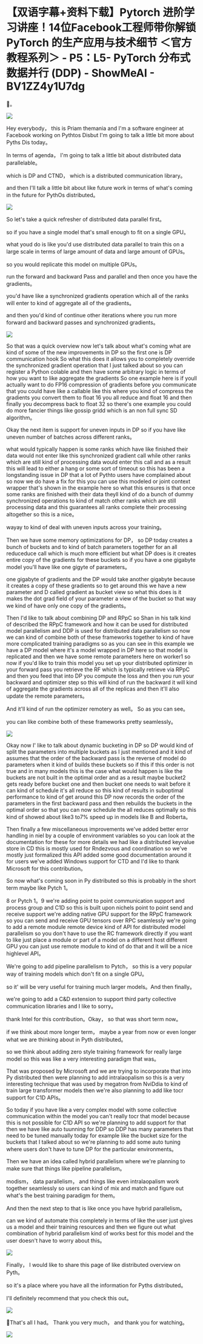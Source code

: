 # 【双语字幕+资料下载】Pytorch 进阶学习讲座！14位Facebook工程师带你解锁 PyTorch 的生产应用与技术细节 ＜官方教程系列＞ - P5：L5- PyTorch 分布式数据并行 (DDP) - ShowMeAI - BV1ZZ4y1U7dg

🎼。

![](img/8bb021252445710b64cf368008f50dc4_1.png)

Hey everybody， this is Priam themania and I'm a software engineer at Facebook working on Pythtos Disbut I'm going to talk a little bit more about Pyths Dis today。

In terms of agenda， I'm going to talk a little bit about distributed data parallelable。

 which is DP and CTND， which is a distributed communication library。

 and then I'll talk a little bit about like future work in terms of what's coming in the future for PythOs distributed。



![](img/8bb021252445710b64cf368008f50dc4_3.png)

So let's take a quick refresher of distributed data parallel first。

 so if you have a single model that's small enough to fit on a single GPU。

 what youd do is like you'd use distributed data parallel to train this on a large scale in terms of large amount of data and large amount of GPUs。

 so you would replicate this model on multiple GPUs。

 run the forward and backward Pass and parallel and then once you have the gradients。

 you'd have like a synchronized gradients operation which all of the ranks will enter to kind of aggregate all of the gradients。

 and then you'd kind of continue other iterations where you run more forward and backward passes and synchronized gradients。



![](img/8bb021252445710b64cf368008f50dc4_5.png)

So that was a quick overview now let's talk about what's coming what are kind of some of the new improvements in DP so the first one is DP communication hook So what this does it allows you to completely override the synchronized gradient operation that I just talked about so you can register a Python colable and then have some arbitrary logic in terms of how you want to like aggregate the gradients So one example here is if youll actually want to do FP16 compression of gradients before you communicate that you could have like a callable like this where you kind of compress the gradients you convert them to float 16 you all reduce and float 16 and then finally you decompress back to float 32 so there's one example you could do more fancier things like gossip gridd which is an non full sync SD algorithm。

Okay the next item is support for uneven inputs in DP so if you have like uneven number of batches across different ranks。

 what would typically happen is some ranks which have like finished their data would not enter like this synchronized gradient call while other ranks which are still kind of processing data would enter this call and as a result this will lead to either a hang or some sort of timeout so this has been a longstanding issue in DP that a lot of Pythto users have complained about so now we do have a fix for this you can use this modeled or joint context wrapper that's shown in the example here so what this ensures is that once some ranks are finished with their data theyll kind of do a bunch of dummy synchronized operations to kind of match other ranks which are still processing data and this guarantees all ranks complete their processing altogether so this is a nice。

wayay to kind of deal with uneven inputs across your training。

Then we have some memory optimizations for DP， so DP today creates a bunch of buckets and to kind of batch parameters together for an all reduceduce call which is much more efficient but what DP does is it creates entire copy of the gradients for these buckets so if you have a one gigabyte model you'll have like one gigyte of parameters。

 one gigabyte of gradients and the DP would take another gigabyte because it creates a copy of these gradients so to get around this we have a new parameter and D called gradient as bucket view so what this does is it makes the dot grad field of your parameter a view of the bucket so that way we kind of have only one copy of the gradients。

Then I'd like to talk about combining DP and RPpC so Shan in his talk kind of described the RPpC framework and how it can be used for distributed model parallelism and DDP is used for distributed data parallelism so now we can kind of combine both of these frameworks together to kind of have more complicated training paradigms so as you can see in this example we have a DP model where it's a model wrapped in DP here so that model is replicated and then we have some remote parameters here on worker1 so now if you'd like to train this model you set up your distributed optimizer in your forward pass you retrieve the RF which is typically retrieve via RPpC and then you feed that into DP you compute the loss and then you run your backward and optimizer step so this will kind of run the backward it will kind of aggregate the gradients across all of the replicas and then it'll also update the remote parameters。

And it'll kind of run the optimizer remotery as well。 So as you can see。

 you can like combine both of these frameworks pretty seamlessly。



![](img/8bb021252445710b64cf368008f50dc4_7.png)

Okay now I' like to talk about dynamic bucketing in DP so DP would kind of split the parameters into multiple buckets as I just mentioned and it kind of assumes that the order of the backward pass is the reverse of model do parameters when it kind of builds these buckets so if this if this order is not true and in many models this is the case what would happen is like the buckets are not built in the optimal order and as a result maybe bucket2 gets ready before bucket one and then bucket one needs to wait before it can kind of schedule it's all reduce so this kind of results in suboptimal performance to kind of get around this DP now records the order of the parameters in the first backward pass and then rebuilds the buckets in the optimal order so that you can now schedule the all reduces optimally so this kind of showed about like3 to7% speed up in models like B and Roberta。

Then finally a few miscellaneous improvements we've added better error handling in niel by a couple of environment variables so you can look at the documentation for these for more details we had like a distributed keyvalue store in CD this is mostly used for Rndezvous and coordination so we've mostly just formalized this API added some good documentation around it for users we've added Windows support for CTD and I'd like to thank Microsoft for this contribution。

So now what's coming soon in Py distributed so this is probably in the short term maybe like Pytch 1。

8 or Pytch 1。9 we're adding point to point communication support and process group and C1D so this is built upon nichels point to point send and receive support we're adding native GPU support for the RPpC framework so you can send and receive GPU tensors over RPC seamlessly we're going to add a remote module remote device kind of API for distributed model parallelism so you don't have to use the RC framework directly if you want to like just place a module or part of a model on a different host different GPU you can just use remote module to kind of do that and it will be a nice highlevel API。

We're going to add pipeline parallelism to Pytch， so this is a very popular way of training models which don't fit on a single GPU。

 so it' will be very useful for training much larger models。And then finally。

 we're going to add a C&D extension to support third party collective communication libraries and I like to sorry。

 thank Intel for this contribution。Okay， so that was short term now。

 if we think about more longer term， maybe a year from now or even longer what we are thinking about in Pyth distributed。

 so we think about adding zero style training framework for really large model so this was like a very interesting paradigm that was。

That was proposed by Microsoft and we are trying to incorporate that into Py distributed then were planning to add intralaopalism so this is a very interesting technique that was used by megatron from NviDdia to kind of train large transformer models then we're also planning to add like tocr support for C1D APIs。

 So today if you have like a very complex model with some collective communication within the model you can't really tocr that model because this is not possible for C1D API so we're planning to add support for that then we have like auto tuunning for DDP so DDP has many parameters that need to be tuned manually today for example like the bucket size for the buckets that I talked about so we're planning to add some auto tuning where users don't have to tune DP for the particular environments。

Then we have an idea called hybrid parallelism where we're planning to make sure that things like pipeline parallelism。

 modism， data parallelism， and things like even intralaopalism work together seamlessly so users can kind of mix and match and figure out what's the best training paradigm for them。

And then the next step to that is like once you have hybrid parallelism。

 can we kind of automate this completely in terms of like the user just gives us a model and their training resources and then we figure out what combination of hybrid parallelism kind of works best for this model and the user doesn't have to worry about this。



![](img/8bb021252445710b64cf368008f50dc4_9.png)

Finally， I would like to share this page of like distributed overview on Pyth。

 so it's a place where you have all the information for Pyths distributed。

 I'll definitely recommend that you check this out。



![](img/8bb021252445710b64cf368008f50dc4_11.png)

🎼That's all I had。 Thank you very much， and thank you for watching。



![](img/8bb021252445710b64cf368008f50dc4_13.png)
